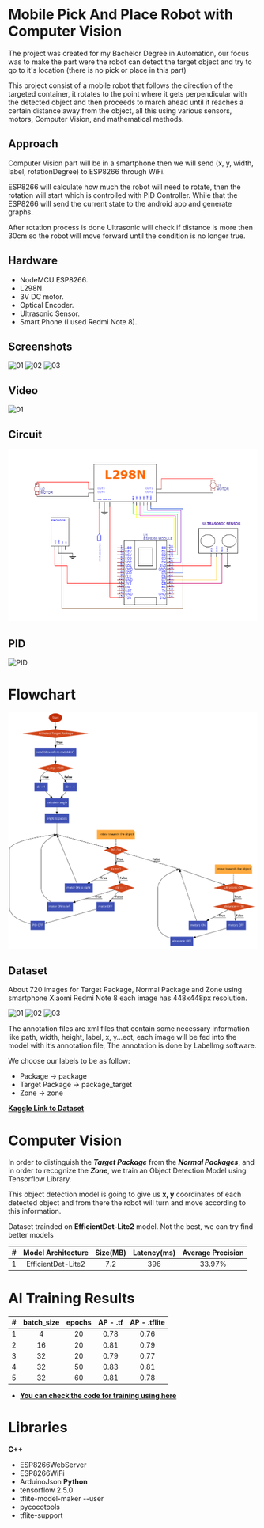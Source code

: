 
# Mobile Pick And Place Robot with Computer Vision

The project was created for my Bachelor Degree in Automation, our focus was to make the part were the robot can detect the target object and try to go to it's location (there is no pick or place in this part)

This project consist of a mobile robot that follows the direction of the targeted container, it rotates to the point where it gets perpendicular with the detected object and then proceeds to march ahead until it reaches a certain distance away from the object, all this using various sensors, motors, Computer Vision, and mathematical methods.

## Approach
Computer Vision part will be in a smartphone then we will send (x, y, width, label, rotationDegree) to ESP8266 through WiFi.

ESP8266 will calculate how much the robot will need to rotate, then the rotation will start which is controlled with PID Controller. While that the ESP8266 will send the current state to the android app and generate graphs.

After rotation process is done Ultrasonic will check if distance is more then 30cm so the robot will move forward until the condition is no longer true.

## Hardware
- NodeMCU ESP8266.
- L298N.
- 3V DC motor.
- Optical Encoder.
- Ultrasonic Sensor.
- Smart Phone (I used Redmi Note 8).


## Screenshots
![01](/assets/images/01.png)
![02](/assets/images/02.png)
![03](/assets/images/03.png)

## Video
![01](/assets/gif/01.gif)

## Circuit
![Circuit](/assets/images/circuit.png)

## PID
![PID](/assets/images/pid.png)
# Flowchart
![Flowchart](/assets/images/flowchart.png)
## Dataset
About 720 images for Target Package, Normal Package and Zone using smartphone Xiaomi Redmi Note 8 each image has 448x448px resolution.

![01](/assets/images/01.png)
![02](/assets/images/02.png)
![03](/assets/images/03.png)

The annotation files are xml files that contain some necessary information like path, width, height, label, x, y…ect, each image will be fed into the model with it’s annotation file, The annotation is done by LabelImg software.

We choose our labels to be as follow:
- Package		-> package
- Target Package 	-> package_target
- Zone 			-> zone

__[Kaggle Link to Dataset]('link/to/dataset/')__
# Computer Vision
In order to distinguish the __*Target Package*__ from the __*Normal Packages*__, and in order to recognize the __*Zone*__, we train an Object Detection Model using Tensorflow Library.

This object detection model is going to give us __x, y__ coordinates of each detected object and from there the robot will turn and move according to this information.

Dataset trainded on __EfficientDet-Lite2__ model. Not the best, we can try find better models

| # | Model Architecture | Size(MB) | Latency(ms) | Average Precision |
|:--------:|:----------:|:----------:|:----------:|:----------:|
| 1 | EfficientDet-Lite2 | 7.2 | 396 | 33.97% |



# AI Training Results
| # | batch_size | epochs | AP - .tf | AP - .tflite |
|:--------:|:----------:|:----------:|:----------:|:----------:|
| 1 | 4 | 20 | 0.78 | 0.76 |
| 2 | 16 | 20 | 0.81 | 0.79 |
| 3 | 32 | 20 | 0.79 | 0.77 |
| 4 | 32 | 50 | 0.83 | 0.81 |
| 5 | 32 | 60 | 0.81 | 0.78 |

- [__You can check the code for training using here__](notebook/pick-and-place-32-batch-size-60-epochs.ipynb)
# Libraries
__C++__
- ESP8266WebServer
- ESP8266WiFi
- ArduinoJson
__Python__
- tensorflow 2.5.0
- tflite-model-maker --user
- pycocotools
- tflite-support
